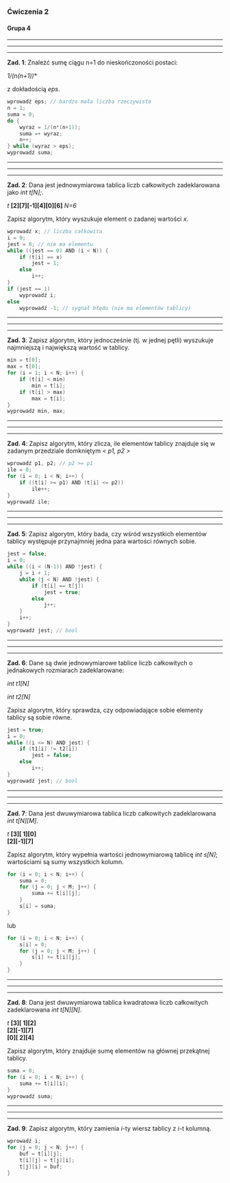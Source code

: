 ﻿### Ćwiczenia 2
#### Grupa 4
___
___
___
**Zad. 1**: Znaleźć sumę ciągu n=1 do nieskończoności postaci:

**1/(n*(n+1))**

z dokładością *eps*.
	
```c++
wprowadź eps; // bardzo mała liczba rzeczywista
n = 1;
suma = 0;
do {
	wyraz = 1/(n*(n+1));
	suma =+ wyraz;
	n++;
} while (wyraz > eps);
wyprowadź suma;
```
___
___
___
**Zad. 2**: Dana jest jednowymiarowa tablica liczb całkowitych zadeklarowana jako *int t[N];*.

*t* **[2][7][-1][4][0][6]** *N=6*

Zapisz algorytm, który wyszukuje element o zadanej wartości *x*.
	
```c++
wprowadź x; // liczba całkowita
i = 0;
jest = 0; // nie ma elementu
while ((jest == 0) AND (i < N)) {
	if (t[i] == x)
		jest = 1;
	else
		i++;
}
if (jest == 1) 
	wyprowadź i;
else
	wyprowadź -1; // sygnał błędu (nie ma elementów tablicy)
```
___
___
___
**Zad. 3**: Zapisz algorytm, który jednocześnie (tj. w jednej pętli) wyszukuje najmniejszą i największą wartość w tablicy.

```c++
min = t[0];
max = t[0];
for (i = 1; i < N; i++) {
	if (t[i] < min)
		min = t[i];
	if (t[i] > max)
		max = t[i];
}
wyprowadź min, max;
```
___
___
___
**Zad. 4**: Zapisz algorytm, który zlicza, ile elementów tablicy znajduje się w zadanym przedziale domkniętym *&lt; p1, p2 &gt;*
	
```c++
wprowadź p1, p2; // p2 >= p1
ile = 0;
for (i = 0; i < N; i++) {
	if ((t[i] >= p1) AND (t[i] <= p2))
		ile++;
}
wyprowadź ile;
```
___
___
___
**Zad. 5**: Zapisz algorytm, który bada, czy wśród wszystkich elementów tablicy występuje przynajmniej jedna para wartości równych sobie.
	
```c++
jest = false;
i = 0;
while ((i < (N-1)) AND !jest) {
	j = i + 1;
	while (j < N) AND !jest) {
		if (t[i] == t[j])
			jest = true;
		else
			j++;
	}
	i++;
}
wyprowadź jest; // bool
```
___
___
___
**Zad. 6**: Dane są dwie jednowymiarowe tablice liczb całkowitych o jednakowych rozmiarach zadeklarowane:

*int t1[N]*

*int t2[N]*

Zapisz algorytm, który sprawdza, czy odpowiadające sobie elementy tablicy są sobie równe.	
	
```c++
jest = true;
i = 0;
while ((i <= N) AND jest) {
	if (t1[i] != t2[i])
		jest = false;
	else
		i++;
}
wyprowadź jest; // bool
```
___
___
___
**Zad. 7**: Dana jest dwuwymiarowa tablica liczb całkowitych zadeklarowana *int t[N][M]*.

*t* 
**[3][ 1][0]** <br />**[2][-1][7]**

Zapisz algorytm, który wypełnia wartości jednowymiarową tablicę *int s[N]*; wartościami są sumy wszystkich kolumn.
	
```c++
for (i = 0; i < N; i++) {
	suma = 0;
	for (j = 0; j < M; j++) {
		suma += t[i][j];
	}
	s[i] = suma;
}
```
lub
```c++
for (i = 0; i < N; i++) {
	s[i] = 0;
	for (j = 0; j < M; j++) {
		s[i] += t[i][j];
	}
}
```
___
___
___
**Zad. 8**: Dana jest dwuwymiarowa tablica kwadratowa liczb całkowitych zadeklarowana *int t[N][N]*.

*t* 
**[3][ 1][2]** <br>**[2][-1][7]**<br>**[0][ 2][4]**

Zapisz algorytm, który znajduje sumę elementów na głównej przekątnej tablicy.
	
```c++
suma = 0;
for (i = 0; i < N; i++) {
	suma += t[i][i];
}
wyprowadź suma;
```
___
___
___
**Zad. 9**: Zapisz algorytm, który zamienia *i*-ty wiersz tablicy z *i*-t kolumną.
	
```c++
wprowadź i;
for (j = 0; j < N; j++) {
	buf = t[i][j];
	t[i][j] = t[j][i];
	t[j][i] = buf;
}
```